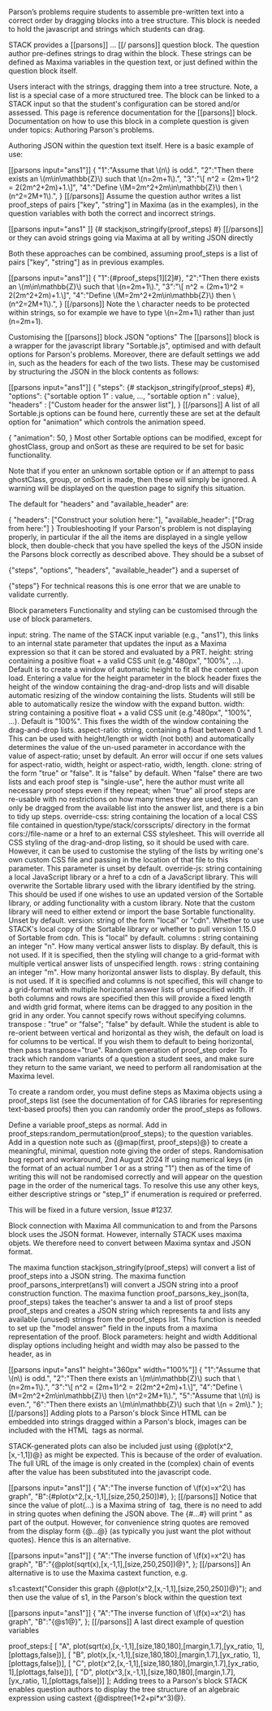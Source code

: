 Parson’s problems require students to assemble pre-written text into a correct order by dragging blocks into a tree structure. This block is needed to hold the javascript and strings which students can drag.

STACK provides a [[parsons]] ... [[/ parsons]] question block. The question author pre-defines strings to drag within the block. These strings can be defined as Maxima variables in the question text, or just defined within the question block itself.

Users interact with the strings, dragging them into a tree structure. Note, a list is a special case of a more structured tree. The block can be linked to a STACK input so that the student's configuration can be stored and/or assessed. This page is reference documentation for the [[parsons]] block. Documentation on how to use this block in a complete question is given under topics: Authoring Parson's problems.

Authoring JSON within the question text itself.
Here is a basic example of use:

[[parsons input="ans1"]]
{
  "1":"Assume that \\(n\\) is odd.",
  "2":"Then there exists an \\(m\\in\\mathbb{Z}\\) such that \\(n=2m+1\\).",
  "3":"\\[ n^2 = (2m+1)^2 = 2(2m^2+2m)+1.\\]",
  "4":"Define \\(M=2m^2+2m\\in\\mathbb{Z}\\) then \\(n^2=2M+1\\).",
}
[[/parsons]]
Assume the question author writes a list proof_steps of pairs ["key", "string"] in Maxima (as in the examples), in the question variables with both the correct and incorrect strings.

[[parsons input="ans1" ]]
{# stackjson_stringify(proof_steps) #}
[[/parsons]]
or they can avoid strings going via Maxima at all by writing JSON directly

Both these approaches can be combined, assuming proof_steps is a list of pairs ["key", "string"] as in previous examples.

[[parsons input="ans1"]]
{
  "1":{#proof_steps[1][2]#},
  "2":"Then there exists an \\(m\\in\\mathbb{Z}\\) such that \\(n=2m+1\\).",
  "3":"\\[ n^2 = (2m+1)^2 = 2(2m^2+2m)+1.\\]",
  "4":"Define \\(M=2m^2+2m\\in\\mathbb{Z}\\) then \\(n^2=2M+1\\).",
}
[[/parsons]]
Note the \ character needs to be protected within strings, so for example we have to type \\(n=2m+1\\) rather than just \(n=2m+1\).

Customising the [[parsons]] block
JSON "options"
The [[parsons]] block is a wrapper for the javascript library "Sortable.js", optimised and with default options for Parson's problems. Moreover, there are default settings we add in, such as the headers for each of the two lists. These may be customised by structuring the JSON in the block contents as follows:

[[parsons input="ans1"]]
{ "steps": {# stackjson_stringify(proof_steps) #},
  "options": {"sortable option 1" : value, ..., "sortable option n" : value},
  "headers" : ["Custom header for the answer list"], 
}
[[/parsons]]
A list of all Sortable.js options can be found here, currently these are set at the default option for "animation" which controls the animation speed.

{
    "animation": 50,
}
Most other Sortable options can be modified, except for ghostClass, group and onSort as these are required to be set for basic functionality.

Note that if you enter an unknown sortable option or if an attempt to pass ghostClass, group, or onSort is made, then these will simply be ignored. A warning will be displayed on the question page to signify this situation.

The default for "headers" and "available_header" are:

{
    "headers": ["Construct your solution here:"], 
    "available_header": ["Drag from here:"]
}
Troubleshooting
If your Parson's problem is not displaying properly, in particular if the all the items are displayed in a single yellow block, then double-check that you have spelled the keys of the JSON inside the Parsons block correctly as described above. They should be a subset of

{"steps", "options", "headers", "available_header"}
and a superset of

{"steps"}
For technical reasons this is one error that we are unable to validate currently.

Block parameters
Functionality and styling can be customised through the use of block parameters.

input: string. The name of the STACK input variable (e.g., "ans1"), this links to an internal state parameter that updates the input as a Maxima expression so that it can be stored and evaluated by a PRT.
height: string containing a positive float + a valid CSS unit (e.g."480px", "100%", ...). Default is to create a window of automatic height to fit all the content upon load. Entering a value for the height parameter in the block header fixes the height of the window containing the drag-and-drop lists and will disable automatic resizing of the window containing the lists. Students will still be able to automatically resize the window with the expand button.
width: string containing a positive float + a valid CSS unit (e.g."480px", "100%", ...). Default is "100%". This fixes the width of the window containing the drag-and-drop lists.
aspect-ratio: string, containing a float between 0 and 1. This can be used with height/length or width (not both) and automatically determines the value of the un-used parameter in accordance with the value of aspect-ratio; unset by default. An error will occur if one sets values for aspect-ratio, width, height or aspect-ratio, width, length.
clone: string of the form "true" or "false". It is "false" by default. When "false" there are two lists and each proof step is "single-use", here the author must write all necessary proof steps even if they repeat; when "true" all proof steps are re-usable with no restrictions on how many times they are used, steps can only be dragged from the available list into the answer list, and there is a bin to tidy up steps.
override-css: string containing the location of a local CSS file contained in question/type/stack/corsscripts/ directory in the format cors://file-name or a href to an external CSS stylesheet. This will override all CSS styling of the drag-and-drop listing, so it should be used with care. However, it can be used to customise the styling of the lists by writing one's own custom CSS file and passing in the location of that file to this parameter. This parameter is unset by default.
override-js: string containing a local JavaScript library or a href to a cdn of a JavaScript library. This will overwrite the Sortable library used with the library identified by the string. This should be used if one wishes to use an updated version of the Sortable library, or adding functionality with a custom library. Note that the custom library will need to either extend or import the base Sortable functionality. Unset by default.
version: string of the form "local" or "cdn". Whether to use STACK's local copy of the Sortable library or whether to pull version 1.15.0 of Sortable from cdn. This is "local" by default.
columns : string containing an integer "n". How many vertical answer lists to display. By default, this is not used. If it is specified, then the styling will change to a grid-format with multiple vertical answer lists of unspecified length.
rows : string containing an integer "m". How many horizontal answer lists to display. By default, this is not used. If it is specified and columns is not specified, this will change to a grid-format with multiple horizontal answer lists of unspecified width. If both columns and rows are specified then this will provide a fixed length and width grid format, where items can be dragged to any position in the grid in any order. You cannot specify rows without specifying columns.
transpose : "true" or "false"; "false" by default. While the student is able to re-orient between vertical and horizontal as they wish, the default on load is for columns to be vertical. If you wish them to default to being horizontal, then pass transpose="true".
Random generation of proof_step order
To track which random variants of a question a student sees, and make sure they return to the same variant, we need to perform all randomisation at the Maxima level.

To create a random order, you must define steps as Maxima objects using a proof_steps list (see the documentation of for CAS libraries for representing text-based proofs) then you can randomly order the proof_steps as follows.

Define a variable proof_steps as normal.
Add in proof_steps:random_permutation(proof_steps); to the question variables.
Add in a question note such as {@map(first, proof_steps)@} to create a meaningful, minimal, question note giving the order of steps.
Randomisation bug report and workaround, 2nd August 2024
If using numerical keys (in the format of an actual number 1 or as a string "1") then as of the time of writing this will not be randomised correctly and will appear on the question page in the order of the numerical tags. To resolve this use any other keys, either descriptive strings or "step_1" if enumeration is required or preferred.

This will be fixed in a future version, Issue #1237.

Block connection with Maxima
All communication to and from the Parsons block uses the JSON format. However, internally STACK uses maxima objets. We therefore need to convert between Maxima syntax and JSON format.

The maxima function stackjson_stringify(proof_steps) will convert a list of proof_steps into a JSON string.
The maxima function proof_parsons_interpret(ans1) will convert a JSON string into a proof construction function.
The maxima function proof_parsons_key_json(ta, proof_steps) takes the teacher's answer ta and a list of proof steps proof_steps and creates a JSON string which represents ta and lists any available (unused) strings from the proof_steps list. This function is needed to set up the "model answer" field in the inputs from a maxima representation of the proof.
Block parameters: height and width
Additional display options including height and width may also be passed to the header, as in

[[parsons input="ans1" height="360px" width="100%"]]
{
  "1":"Assume that \\(n\\) is odd.",
  "2":"Then there exists an \\(m\\in\\mathbb{Z}\\) such that \\(n=2m+1\\).",
  "3":"\\[ n^2 = (2m+1)^2 = 2(2m^2+2m)+1.\\]",
  "4":"Define \\(M=2m^2+2m\\in\\mathbb{Z}\\) then \\(n^2=2M+1\\).",
  "5":"Assume that \\(n\\) is even.",
  "6":"Then there exists an \\(m\\in\\mathbb{Z}\\) such that \\(n = 2m\\)."
};
[[/parsons]]
Adding plots to a Parson's block
Since HTML can be embedded into strings dragged within a Parson's block, images can be included with the HTML <img> tags as normal.

STACK-generated plots can also be included just using {@plot(x^2,[x,-1,1])@} as might be expected. This is because of the order of evaluation. The full URL of the image is only created in the (complex) chain of events after the value has been substituted into the javascript code.

[[parsons input="ans1"]]
{
  "A":"The inverse function of \\(f(x)=x^2\\) has graph",
  "B":{#plot(x^2,[x,-1,1],[size,250,250])#},
};
[[/parsons]]
Notice that since the value of plot(...) is a Maxima string of <img> tag, there is no need to add in string quotes when defining the JSON above. The {#...#} will print " as part of the output. However, for convenience string quotes are removed from the display form {@...@} (as typically you just want the plot without quotes). Hence this is an alternative.

[[parsons input="ans1"]]
{
  "A":"The inverse function of \\(f(x)=x^2\\) has graph",
  "B":"{@plot(sqrt(x),[x,-1,1],[size,250,250])@}",
};
[[/parsons]]
An alternative is to use the Maxima castext function, e.g.

s1:castext("Consider this graph {@plot(x^2,[x,-1,1],[size,250,250])@}");
and then use the value of s1, in the Parson's block within the question text

[[parsons input="ans1"]]
{
  "A":"The inverse function of \\(f(x)=x^2\\) has graph",
  "B":"{@s1@}",
};
[[/parsons]]
A last direct example of question variables

proof_steps:[
  [ "A", plot(sqrt(x),[x,-1,1],[size,180,180],[margin,1.7],[yx_ratio, 1],[plottags,false])],
  [ "B", plot(x,[x,-1,1],[size,180,180],[margin,1.7],[yx_ratio, 1],[plottags,false])],
  [ "C", plot(x^2,[x,-1,1],[size,180,180],[margin,1.7],[yx_ratio, 1],[plottags,false])],
  [ "D", plot(x^3,[x,-1,1],[size,180,180],[margin,1.7],[yx_ratio, 1],[plottags,false])]
];
Adding trees to a Parson's block
STACK enables question authors to display the tree structure of an algebraic expression using castext {@disptree(1+2+pi*x^3)@}.